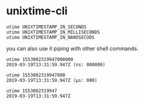 # unixtime-cli

    utime UNIXTIMESTAMP_IN_SECONDS
    utime UNIXTIMESTAMP_IN_MILLISECONDS
    utime UNIXTIMESTAMP_IN_NANOSECODS


you can also use it piping with other shell commands.


```
utime 1553002319947000000
2019-03-19T13:31:59.947Z (ns: 000000)

utime 1553002319947000
2019-03-19T13:31:59.947Z (µs: 000)

utime 1553002319947
2019-03-19T13:31:59.947Z

```